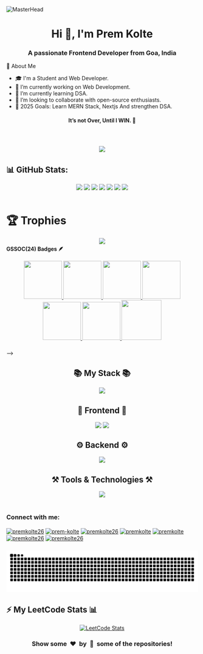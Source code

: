 ![MasterHead](https://pbs.twimg.com/profile_banners/1484745326926110720/1710215266/1500x500) 
###               
<h1 align="center">  Hi 👋, I'm Prem Kolte </h1>                   
<h3 align="center">  A passionate Frontend Developer from Goa, India</h3>   
               
 💫 About Me                    
- 🎓 I'm a Student and Web Developer.    
- 🔭 I’m currently working on Web Development.     
- 🌱 I’m currently learning DSA.     
- 👯 I’m looking to collaborate with open-source enthusiasts. 
- 🥅 2025 Goals: Learn MERN Stack, Nextjs And strengthen DSA.
     
<h4 align="center">  It’s not Over, Until I WIN. 🎯</h4>  
<br>    
     
###  
<div align="center">
  <img src="https://profile-counter.glitch.me/premkolte/count.svg?" start="1000" />
</div>      

## 📊 GitHub Stats:   
    
<div align="center">

<img height="158em" src="https://github-profile-summary-cards.vercel.app/api/cards/profile-details?username=premkolte&theme=radical">
<img height="158em" src="https://github-profile-summary-cards.vercel.app/api/cards/stats?username=premkolte&theme=radical">
<img height="160em" src="https://github-profile-summary-cards.vercel.app/api/cards/repos-per-language?username=premkolte&theme=radical">
<img height="160em" src="https://github-profile-summary-cards.vercel.app/api/cards/most-commit-language?username=premkolte&theme=radical">
<img height="160em" src="https://github-profile-summary-cards.vercel.app/api/cards/productive-time?username=premkolte&theme=radical&utcOffset=8">
<img height="169em" src="https://github-readme-stats.vercel.app/api?username=premkolte&theme=radical&hide_border=false&include_all_commits=false&count_private=false">
<img height="169em" src="https://github-readme-streak-stats.herokuapp.com/?user=premkolte&theme=radical">

</div><br>   

# 🏆 Trophies 

<div align="center">
<img src="https://github-trophies.vercel.app/?username=premkolte&theme=dracula&no-frame=false&no-bg=false&margin-w=4">
</div>
 
<!-- <details> -->	
 <summary><b>GSSOC(24) Badges 🪶</b></summary><br>
<div style='display:flex; align-items:center; gap: 10px;' align='center'>
<a href="https://gssoc.girlscript.tech/leaderboard">
  <img src="https://raw.githubusercontent.com/GSSoC24/Postman-Challenge/main/docs/assets/Postman%20White.png" width="100px" height="100px" />
  <img src="https://raw.githubusercontent.com/GSSoC24/Postman-Challenge/main/docs/assets/1.png" width="100px" height="100px" />
  <img src="https://raw.githubusercontent.com/GSSoC24/Postman-Challenge/main/docs/assets/2.png" width="100px" height="100px" />
  <img src="https://raw.githubusercontent.com/GSSoC24/Postman-Challenge/main/docs/assets/3.png" width="100px" height="100px" />
  <img src="https://raw.githubusercontent.com/GSSoC24/Postman-Challenge/main/docs/assets/4.png" width="100px" height="100px" />
  <img src="https://raw.githubusercontent.com/GSSoC24/Postman-Challenge/main/docs/assets/5.png" width="100px" height="100px" />
  <img src="https://raw.githubusercontent.com/GSSoC24/Postman-Challenge/main/docs/assets/6.png" width="105px" height="105px" />
<!--   <img src="https://raw.githubusercontent.com/GSSoC24/Postman-Challenge/main/docs/assets/7.png" width="100px" height="100px" />
  <img src="https://raw.githubusercontent.com/GSSoC24/Postman-Challenge/main/docs/assets/8.png" width="100px" height="100px" /> -->
</a>
</div>
<!-- </details> -->
   
### 

<!-- ## :zap: My GitHub-Quine Stats 🖤
<table align="center">
  <tr align="center">
    <td align="center">
      <a href="https://quine.sh?utm_source=widgets&utm_campaign=Premkolte">
        <img align="center" src="https://stats.quira.sh/Premkolte/github?theme=dark" height="280em" alt="GitHub Stats" />
      </a>
    </td>
    <td align="center">
      <a href="https://quine.sh?utm_source=widgets&utm_campaign=Premkolte">
        <img align="center" src="https://stats.quine.sh/Premkolte/languages-over-time?theme=dark" height="270em" alt="GitHub Languages Over Time" />
      </a>
    </td>
  </tr>
<!--   <tr align="center">
    <td align="center">
      <a href="https://quine.sh?utm_source=widgets&utm_campaign=Premkolte">
        <img align="center" src="https://stats.quine.sh/Premkolte/topics-over-time?theme=dark" height="270em" alt="GitHub Topics Over Time" />
      </a>
    </td>
    <td align="center">
      <a href="https://quine.sh?utm_source=widgets&utm_campaign=Premkolte">
        <img align="center" src="https://stats.quine.sh/Premkolte/languages-over-time?theme=dark" height="270em" alt="GitHub Languages Over Time" />
      </a>
    </td>
  </tr> -->
</table> -->

<div align="center">
<!--   <img src="https://ssr-contributions-svg.vercel.app/_/Premkolte?chart=3dbar&gap=0.6&scale=2&gradient=true&flatten=0&animation=mess&animation_duration=6&animation_loop=true&format=svg&weeks=50&theme=purple&widget_size=large&colors=FF6F61,FF9671,FFC15E,72F2EB,1282A2,FCE2DB,FAD4D8,DBDFFD&dark=true"> -->
</div>

###

<h2 align="center">📚 My Stack 📚</h2>
<div align="center">
    <img src="https://skillicons.dev/icons?i=mongodb,express,react,nodejs" />
</div>

<h2 align="center">🎨 Frontend 🎨</h2> 
<div align="center">
    <img src="https://skillicons.dev/icons?i=html,css,js,ts,react,redux,nextjs,tailwind,bootstrap,materialui"/>
    <img src="https://skillicons.dev/icons?i=babel,webpack,githubactions,vite"/>
</div>
 
<h2 align="center">⚙️ Backend ⚙️</h2>
<div align="center">
    <img src="https://skillicons.dev/icons?i=nodejs,express,mongo,django,nginx,redis,kafka,prisma" />
</div>

<h2 align="center">⚒️ Tools & Technologies ⚒️</h2>
<div align="center">
    <img src="https://skillicons.dev/icons?i=git,github,figma,docker,kubernetes,aws,firebase,appwrite,postman" />
</div>
<br/>

###   
<div align="left">
  <h3 align="left">Connect with me: </h3> 
  <p align="left">
  <a href="https://twitter.com/premkolte26" target="blank"><img align="center" src="https://raw.githubusercontent.com/rahuldkjain/github-profile-readme-generator/master/src/images/icons/Social/twitter.svg" alt="premkolte26" height="30" width="40" /></a>
  <a href="https://linkedin.com/in/prem-kolte" target="blank"><img align="center" src="https://raw.githubusercontent.com/rahuldkjain/github-profile-readme-generator/master/src/images/icons/Social/linked-in-alt.svg" alt="prem-kolte" height="30" width="40" /></a>
  <a href="https://instagram.com/premkolte26" target="blank"><img align="center" src="https://raw.githubusercontent.com/rahuldkjain/github-profile-readme-generator/master/src/images/icons/Social/instagram.svg" alt="premkolte26" height="30" width="40" /></a>
  <a href="https://www.codechef.com/users/premkolte" target="blank"><img align="center" src="https://cdn.jsdelivr.net/npm/simple-icons@3.1.0/icons/codechef.svg" alt="premkolte" height="30" width="40" /></a>
  <a href="https://codeforces.com/profile/premkolte" target="blank"><img align="center" src="https://raw.githubusercontent.com/rahuldkjain/github-profile-readme-generator/master/src/images/icons/Social/codeforces.svg" alt="premkolte" height="30" width="40" /></a>
  <a href="https://www.leetcode.com/premkolte26" target="blank"><img align="center" src="https://raw.githubusercontent.com/rahuldkjain/github-profile-readme-generator/master/src/images/icons/Social/leet-code.svg" alt="premkolte26" height="30" width="40" /></a>
  <a href="https://auth.geeksforgeeks.org/user/premkolte26" target="blank"><img align="center" src="https://raw.githubusercontent.com/rahuldkjain/github-profile-readme-generator/master/src/images/icons/Social/geeks-for-geeks.svg" alt="premkolte26" height="30" width="40" /></a>
  </p> 
</div>

### 
<div>
  <img src="https://raw.githubusercontent.com/premkolte/premkolte/output/snake.svg" alt="Snake animation" />
  
</div>

## :zap: My LeetCode Stats 📊
<div align="center">
  <a href="https://leetcode.com/premkolte26">
    <!-- LeetCode Stats -->
    <img align="center" src="https://leetcard.jacoblin.cool/premkolte26?ext=heatmap" height="300em" alt="LeetCode Stats" />
  </a>
</div>

<!-- ---------------------------------------------------------------------------------------------------------------------------------------------------- -->

<div align="center">
  <h3 align="center">Show some &nbsp;❤️&nbsp; by &nbsp;🌟&nbsp; some of the repositories!</h3>
</div>

###

<br clear="both">

<p>
<!--   <img align="center" height="200" src="https://pbs.twimg.com/media/GHmt8aEawAALf7i?format=png&name=small"  /> -->
  <img src="https://user-images.githubusercontent.com/39916680/132490679-1b93cc7e-d718-4410-9f43-8a5387c2cc7a.png" alt="" />
</p>


<p>
<!--  <img src="https://github-readme-activity-graph.vercel.app/graph?username=premkolte&bg_color=2e3440&hide_border=true&point=false&line=88c0d0&radius=8&area=true&area_color=88c0d0&title_color=ffffff&color=ffffff"> -->
</p>

